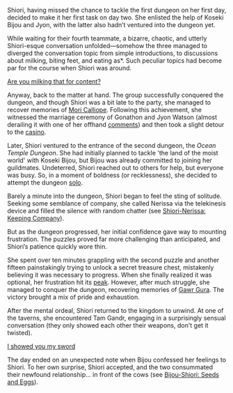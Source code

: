Shiori, having missed the chance to tackle the first dungeon on her first day, decided to make it her first task on day two. She enlisted the help of Koseki Bijou and Jyon, with the latter also hadn’t ventured into the dungeon yet.

While waiting for their fourth teammate, a bizarre, chaotic, and utterly Shiori-esque conversation unfolded—somehow the three managed to diverged the conversation topic from simple introductions, to discussions about milking, biting feet, and eating as\*. Such peculiar topics had become par for the course when Shiori was around.

[Are you milking that for content?](#embed:https://www.youtube.com/live/LTIq_0ykLVA?t=790)

Anyway, back to the matter at hand. The group successfully conquered the dungeon, and though Shiori was a bit late to the party, she managed to recover memories of [Mori Calliope](https://www.youtube.com/live/LTIq_0ykLVA?feature=shared\&t=2480). Following this achievement, she witnessed the marriage ceremony of Gonathon and Jyon Watson (almost derailing it with one of her offhand [comments](https://www.youtube.com/live/LTIq_0ykLVA?feature=shared\&t=2936)) and then took a slight detour to the [casino](https://www.youtube.com/live/LTIq_0ykLVA?feature=shared\&t=3553).

Later, Shiori ventured to the entrance of the second dungeon, the *Ocean Temple Dungeon*. She had initially planned to tackle 'the land of the moist world' with Koseki Bijou, but Bijou was already committed to joining her guildmates. Undeterred, Shiori reached out to others for help, but everyone was busy. So, in a moment of boldness (or recklessness), she decided to attempt the dungeon [solo](https://www.youtube.com/live/LTIq_0ykLVA?feature=shared\&t=4066).

Barely a minute into the dungeon, Shiori began to feel the sting of solitude. Seeking some semblance of company, she called Nerissa via the telekinesis device and filled the silence with random chatter (see [Shiori-Nerissa: Keeping Company](#edge:shiori-nyavella-nerissa-ravencroft-bottom-2-top-2)).

But as the dungeon progressed, her initial confidence gave way to mounting frustration. The puzzles proved far more challenging than anticipated, and Shiori’s patience quickly wore thin.

She spent over ten minutes grappling with the second puzzle and another fifteen painstakingly trying to unlock a secret treasure chest, mistakenly believing it was necessary to progress. When she finally realized it was optional, her frustration hit its [peak](https://www.youtube.com/live/LTIq_0ykLVA?feature=shared\&t=6303). However, after much struggle, she managed to conquer the dungeon, recovering memories of [Gawr Gura](https://www.youtube.com/live/LTIq_0ykLVA?feature=shared\&t=6804). The victory brought a mix of pride and exhaustion.

After the mental ordeal, Shiori returned to the kingdom to unwind. At one of the taverns, she encountered Tam Gandr, engaging in a surprisingly sensual conversation (they only showed each other their weapons, don't get it twisted).

[I showed you my sword](#embed:https://www.youtube.com/live/LTIq_0ykLVA?feature=shared\&t=7805)

The day ended on an unexpected note when Bijou confessed her feelings to Shiori. To her own surprise, Shiori accepted, and the two consummated their newfound relationship... in front of the cows (see [Bijou-Shiori: Seeds and Eggs](#edge:shiori-nyavella-koseki-bijou-right-2-left-2)).
